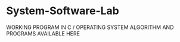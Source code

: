 # System-Software-Lab
WORKING PROGRAM IN C / OPERATING SYSTEM ALGORITHM AND PROGRAMS AVAILABLE HERE
